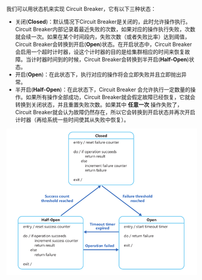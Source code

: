 我们可以用状态机来实现 Circuit Breaker，它有以下三种状态：

- 关闭(**Closed**)：默认情况下Circuit Breaker是关闭的，此时允许操作执行。Circuit Breaker内部记录着最近失败的次数，如果对应的操作执行失败，次数就会续一次。如果在某个时间段内，失败次数（或者失败比率）达到阈值，Circuit Breaker会转换到开启(**Open**)状态。在开启状态中，Circuit Breaker会启用一个超时计时器，设这个计时器的目的是给集群相应的时间来恢复故障。当计时器时间到的时候，Circuit Breaker会转换到半开启(**Half-Open**)状态。
- 开启(**Open**)：在此状态下，执行对应的操作将会立即失败并且立即抛出异常。
- 半开启(**Half-Open**)：在此状态下，Circuit Breaker 会允许执行一定数量的操作。如果所有操作全部成功，Circuit Breaker就会假定故障已经恢复，它就会转换到关闭状态，并且重置失败次数。如果其中 **任意一次** 操作失败了，Circuit Breaker就会认为故障仍然存在，所以它会转换到开启状态并再次开启计时器（再给系统一些时间使其从失败中恢复）。



![Circuit Breaker Pattern States](../图片/circuit-breaker-states.png)